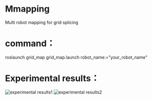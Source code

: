 # Mmapping
Multi robot mapping for grid splicing
# command：
roslaunch grid_map grid_map.launch robot_name:="your_robot_name"
# Experimental results：
![experimental results1](https://github.com/Joosoo1/Mmapping/blob/main/%E6%A0%85%E6%A0%BC%E5%9C%B0%E5%9B%BE%E6%8B%BC%E6%8E%A5.gif)
![experimental results2](https://github.com/Joosoo1/Mmapping/blob/main/%E7%82%B9%E4%BA%91%E6%8B%BC%E6%8E%A5.gif)
